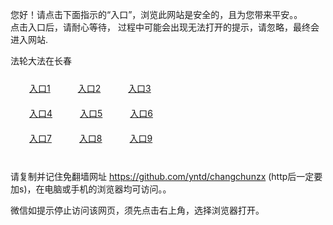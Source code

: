 您好！请点击下面指示的“入口”，浏览此网站是安全的，且为您带来平安。。 <br/>
点击入口后，请耐心等待， 过程中可能会出现无法打开的提示，请忽略，最终会进入网站. </br>

法轮大法在长春<br/>
<div style="padding:10px"><a style="margin:20px" target="_blank" href="https://d14y0ntkah8pzd.cloudfront.net/2Qpsp?iqoiyas" id="ccLink1" rel="nofollow">入口1</a> <a target="_blank" style="margin:20px" href="https://d3lg7m3hgkuusz.cloudfront.net/2Qpsp?ksigbmop" id="ccLink2" rel="nofollow">入口2</a> <a style="margin:20px" target="_blank" href="https://d3hko2oqc6zqnq.cloudfront.net/2Qpsp?ugmxplyy" id="ccLink3" rel="nofollow">入口3</a></div>

<div style="padding:10px" ><a style="margin:20px" target="_blank" href="https://d14y0ntkah8pzd.cloudfront.net/2Qpsp?iqoiyas" id="ccLink4" rel="nofollow">入口4</a> <a style="margin:20px" href="https://d3lg7m3hgkuusz.cloudfront.net/2Qpsp?ksigbmop" target="_blank" id="ccLink5" rel="nofollow">入口5</a> <a style="margin:20px" href="https://d3hko2oqc6zqnq.cloudfront.net/2Qpsp?ugmxplyy" target="_blank" id="ccLink6" rel="nofollow">入口6</a></div>

<div style="padding:10px"><a style="margin:20px" target="_blank" href="https://d14y0ntkah8pzd.cloudfront.net/2Qpsp?iqoiyas" id="ccLink7" rel="nofollow">入口7</a> <a style="margin:20px" href="https://d3lg7m3hgkuusz.cloudfront.net/2Qpsp?ksigbmop" target="_blank" id="ccLink8" rel="nofollow">入口8</a> <a style="margin:20px" target="_blank" href="https://d3hko2oqc6zqnq.cloudfront.net/2Qpsp?ugmxplyy" id="ccLink9" rel="nofollow">入口9</a></div>

<br/>



请复制并记住免翻墙网址 https://github.com/yntd/changchunzx (http后一定要加s)，在电脑或手机的浏览器均可访问。。<br/>

微信如提示停止访问该网页，须先点击右上角，选择浏览器打开。
